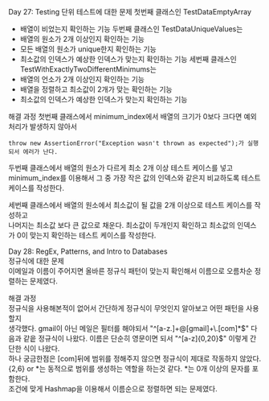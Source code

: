 Day 27: Testing
단위 테스트에 대한 문제
첫번째 클래스인 TestDataEmptyArray
- 배열이 비었는지 확인하는 기능
두번째 클래스인 TestDataUniqueValues는
- 배열의 원소가 2개 이상인지 확인하는 기능
- 모든 배열의 원소가  unique한지 확인하는 기능
- 최소값의 인덱스가 예상한 인덱스가 맞는지 확인하는 기능 
세번째 클래스인  TestWithExactlyTwoDifferentMinimums는
- 배열의 언소가 2개 이상인지 확인하는 기능
- 배열을 정렬하고 최소값이 2개가 맞는 확인하는 기능
- 최소값의 인덱스가 예상한 인덱스가 맞는지 확인하는 기능


해결 과정
첫번째 클래스에서 minimum_index에서 배열의 크기가 0보다 크다면 예외 처리가 발생하지 않아서
```
throw new AssertionError("Exception wasn't thrown as expected");가 실행되서 에러가 난다.
```

두번째 클래스에서 배열의 원소가 다르게 최소 2개 이상 테스트 케이스를 넣고  minimum_index를 이용해서
그 중 가장 작은 값의 인덱스와 같은지 비교하도록 테스트 케이스를 작성한다.

세번째 클래스에서 배열의 원소에서 최소값이 될 값을 2개 이상으로 테스트 케이스를 작성하고  
나머지는 최소값 보다 큰 값으로 채운다.
최소값이 두개인지 확인하고 최소값의 인덱스가 0이 맞는지 확인하는 테스트 케이스를 작성한다.


Day 28: RegEx, Patterns, and Intro to Databases     
정규식에 대한 문제    
이메일과 이름이 주어지면 올바른 정규식 패턴이 맞는지 확인해서 이름으로 오름차순 정렬하는 문제였다.    

해결 과정    
정규식을 사용해본적이 없어서 간단하게 정규식이 무엇인지 알아보고 어떤 패턴을 사용할지    
생각했다. gmail이 아닌 메일은 필터를 해야되서 "^[a-z.]+@[gmail]+\\.[com]*$" 다음과 같읕 정규식이 나왔다.     
이름은 단순히 영문이면 되서 "^[a-z]{0,20}$" 이렇게 간단한 식이 나왔다.    
하나 궁금한점은 [com]뒤에 범위를 정해주지 않으면 정규식이 제대로 작동하지 않았다.    
{2,6} or *는 동적으로 범위를 생성하는 역할을 하는것 같다. *는 0개 이상의 문자를 포함한다.    
조건에 맞게 Hashmap을 이용해서 이름순으로 정렬하면 되는 문제였다.    

